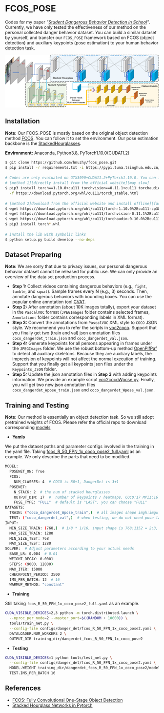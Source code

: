 # FCOS_POSE
Codes for my paper *"[Student Dangerous Behavior Detection in School](https://arxiv.org/abs/2202.09550)"*. Currently, we have only tested the effectiveness of our method on the personal collected danger behavior dataset. You can build a similar dataset by yourself, and transfer our `FCOS_POSE` framework based on FCOS (object detection) and auxiliary keypoints (pose estimation) to your human behavior detection task.

![example1](./materials/network_architecture.png)

## Installation
**Note:** Our FCOS_POSE is mostly based on the original object detection method [FCOS](https://github.com/tianzhi0549/FCOS). You can follow it to set the environment. Our pose estimation backbone is the [StackedHourglasses](https://github.com/princeton-vl/pytorch_stacked_hourglass).

**Environment:** Anaconda, Python3.8, PyTorch1.10.0(CUDA11.2)

``` bash
$ git clone https://github.com/hnuzhy/fcos_pose.git
$ pip install -r requirements.txt -i https://pypi.tuna.tsinghua.edu.cn/simple

# Codes are only evaluated on GTX3090+CUDA11.2+PyTorch1.10.0. You can follow the same config if needed
# [method 1][directly install from the official website][may slow]
$ pip3 install torch==1.10.0+cu111 torchvision==0.11.1+cu111 torchaudio==0.10.0+cu111 \
  -f https://download.pytorch.org/whl/cu111/torch_stable.html
  
# [method 2]download from the official website and install offline][faster]
$ wget https://download.pytorch.org/whl/cu111/torch-1.10.0%2Bcu111-cp38-cp38-linux_x86_64.whl
$ wget https://download.pytorch.org/whl/cu111/torchvision-0.11.1%2Bcu111-cp38-cp38-linux_x86_64.whl
$ wget https://download.pytorch.org/whl/cu111/torchaudio-0.10.0%2Bcu111-cp38-cp38-linux_x86_64.whl
$ pip3 install torch*.whl

# install the lib with symbolic links
$ python setup.py build develop --no-deps
```

## Dataset Preparing

**Note:** We are sorry that due to privacy issues, our personal dangerous behavior dataset cannot be released for public use. We can only provide an overview of the data set production process.

* **Step 1:** Collect videos containing dangerous behaviors (e.g., `fight`, `tumble`, and `squat`). Sample frames every N (e.g., 3) seconds. Then, annotate dangerous behaviors with bounding boxes. You can use the popular online annotation tool [CVAT](https://cvat.org/).
* **Step 2:** After annotation (about 10K images totally), export your dataset in the `PascalVOC` format (`JPEGImages` folder contains selected frames, `Annotations` folder contains corresponding labels in XML format).
* **Step 3:** Convert the annotations from `PascalVOC` XML style to `COCO` JSON style. We recommend you to refer the scripts in [voc2coco](https://github.com/yukkyo/voc2coco). Support that you finally get two (train and val) json annotation files `coco_dangerdet_train.json` and `coco_dangerdet_val.json`.
* **Step 4:** Generate keypoints for all persons appearing in frames under the `JPEGImages` folder. We use the robust bottom-up method [OpenPifPaf](https://github.com/vita-epfl/openpifpaf) to detect all auxiliary skeletons. Because they are auxiliary labels, the imprecision of keypoints will not affect the normal execution of training. Support that you finally get all keypoints json files under the `Keypoints_JSON` folder.
* **Step 5:** Update the json annotation files in **Step 3** with adding keypoints information. We provide an example script [voc2cocoWpose.py](./tools/voc2cocoWpose.py). Finally, you will get two new json annotation files `coco_dangerdet_Wpose_train.json` and `coco_dangerdet_Wpose_val.json`.


## Training and Testing

**Note:** Our method is essentially an object detection task. So we still adopt pretrained weights of FCOS. Please refer the official repo to download corresponding [models](https://github.com/tianzhi0549/FCOS#models)

* **Yamls**

We put the dataset paths and parameter configs involved in the training in the yaml file. Taking [fcos_R_50_FPN_1x_coco_pose2_full.yaml](./configs/danger_det/fcos_R_50_FPN_1x_coco_pose2_full.yaml) as an example. We only describe the parts that need to be modified.
```bash
MODEL:
  POSENET_ON: True
  FCOS:
    NUM_CLASSES: 4  # COCO is 80+1, DangerDet is 3+1
  POSENET:
    N_STACK: 2  # the num of stacked hourglasses
    OUTPUT_DIM: 17  #  number of keypoints / heatmaps, COCO:17 MPII:16
    FUSE_TYPE: "FULL"  # default is "LAST", you can choose "FULL"
DATASETS:
  TRAIN: ("coco_dangerdet_Wpose_train",)  # all images shape imgh:imgw = 1600:2400 = 2:3
  TEST: ("coco_dangerdet_val",)  # when testing, we do not need pose labels
INPUT:
  MIN_SIZE_TRAIN: (768,)  # 1/8 * 1/16, input shape is 768:1152 = 2:3, 768*1/8*1/16 = 6
  MAX_SIZE_TRAIN: 1280
  MIN_SIZE_TEST: 768
  MAX_SIZE_TEST: 1280
SOLVER:  # Adjust parameters according to your actual needs
  BASE_LR: 0.004  # 0.01
  WEIGHT_DECAY: 0.0001
  STEPS: (9000, 12000)
  MAX_ITER: 15000
  CHECKPOINT_PERIOD: 3500
  IMS_PER_BATCH: 12  # 16
  WARMUP_METHOD: "constant"
```

* **Training**

Still taking `fcos_R_50_FPN_1x_coco_pose2_full.yaml` as an example.

```bash
CUDA_VISIBLE_DEVICES=2,3 python -m torch.distributed.launch \
  --nproc_per_node=2 --master_port=$((RANDOM + 10000)) \
  tools/train_net.py \
  --config-file configs/danger_det/fcos_R_50_FPN_1x_coco_pose2.yaml \
  DATALOADER.NUM_WORKERS 2 \
  OUTPUT_DIR training_dir/dangerdet_fcos_R_50_FPN_1x_coco_pose2
```

* **Testing**

```bash
CUDA_VISIBLE_DEVICES=1 python tools/test_net.py \
  --config-file configs/danger_det/fcos_R_50_FPN_1x_coco_pose2.yaml \
  MODEL.WEIGHT training_dir/dangerdet_fcos_R_50_FPN_1x_coco_pose2/model_final.pth \
  TEST.IMS_PER_BATCH 16
```

## References
* [FCOS: Fully Convolutional One-Stage Object Detection](https://github.com/tianzhi0549/FCOS)
* [Stacked Hourglass Networks in Pytorch](https://github.com/princeton-vl/pytorch_stacked_hourglass)
